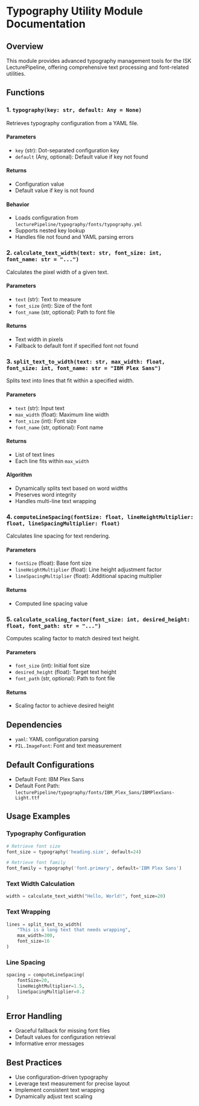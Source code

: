 # Typography Utility Module Documentation

## Overview
This module provides advanced typography management tools for the ISK LecturePipeline, offering comprehensive text processing and font-related utilities.

## Functions

### 1. `typography(key: str, default: Any = None)`
Retrieves typography configuration from a YAML file.

#### Parameters
- `key` (str): Dot-separated configuration key
- `default` (Any, optional): Default value if key not found

#### Returns
- Configuration value
- Default value if key is not found

#### Behavior
- Loads configuration from `lecturePipeline/typography/fonts/typography.yml`
- Supports nested key lookup
- Handles file not found and YAML parsing errors

### 2. `calculate_text_width(text: str, font_size: int, font_name: str = "...")`
Calculates the pixel width of a given text.

#### Parameters
- `text` (str): Text to measure
- `font_size` (int): Size of the font
- `font_name` (str, optional): Path to font file

#### Returns
- Text width in pixels
- Fallback to default font if specified font not found

### 3. `split_text_to_width(text: str, max_width: float, font_size: int, font_name: str = "IBM Plex Sans")`
Splits text into lines that fit within a specified width.

#### Parameters
- `text` (str): Input text
- `max_width` (float): Maximum line width
- `font_size` (int): Font size
- `font_name` (str, optional): Font name

#### Returns
- List of text lines
- Each line fits within `max_width`

#### Algorithm
- Dynamically splits text based on word widths
- Preserves word integrity
- Handles multi-line text wrapping

### 4. `computeLineSpacing(fontSize: float, lineHeightMultiplier: float, lineSpacingMultiplier: float)`
Calculates line spacing for text rendering.

#### Parameters
- `fontSize` (float): Base font size
- `lineHeightMultiplier` (float): Line height adjustment factor
- `lineSpacingMultiplier` (float): Additional spacing multiplier

#### Returns
- Computed line spacing value

### 5. `calculate_scaling_factor(font_size: int, desired_height: float, font_path: str = "...")`
Computes scaling factor to match desired text height.

#### Parameters
- `font_size` (int): Initial font size
- `desired_height` (float): Target text height
- `font_path` (str, optional): Path to font file

#### Returns
- Scaling factor to achieve desired height

## Dependencies
- `yaml`: YAML configuration parsing
- `PIL.ImageFont`: Font and text measurement

## Default Configurations
- Default Font: IBM Plex Sans
- Default Font Path: `lecturePipeline/typography/fonts/IBM_Plex_Sans/IBMPlexSans-Light.ttf`

## Usage Examples

### Typography Configuration
```python
# Retrieve font size
font_size = typography('heading.size', default=24)

# Retrieve font family
font_family = typography('font.primary', default='IBM Plex Sans')
```

### Text Width Calculation
```python
width = calculate_text_width("Hello, World!", font_size=20)
```

### Text Wrapping
```python
lines = split_text_to_width(
    "This is a long text that needs wrapping", 
    max_width=300, 
    font_size=16
)
```

### Line Spacing
```python
spacing = computeLineSpacing(
    fontSize=20, 
    lineHeightMultiplier=1.5, 
    lineSpacingMultiplier=0.2
)
```

## Error Handling
- Graceful fallback for missing font files
- Default values for configuration retrieval
- Informative error messages

## Best Practices
- Use configuration-driven typography
- Leverage text measurement for precise layout
- Implement consistent text wrapping
- Dynamically adjust text scaling